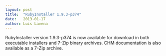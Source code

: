 ```yaml
---
layout: post
title:  "RubyInstaller 1.9.3-p374"
date:   2013-01-17
author: Luis Lavena
---
```

RubyInstaller version 1.9.3-p374 is now available for download in both executable installers and 7-Zip binary archives. CHM documentation is also available as a 7-Zip archive.
